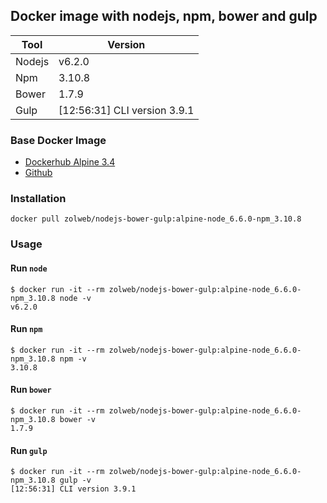 ## Docker image with nodejs, npm, bower and gulp

| Tool | Version |
|------|---------|
| Nodejs | v6.2.0 |
| Npm | 3.10.8 |
| Bower | 1.7.9 |
| Gulp | [12:56:31] CLI version 3.9.1 |


### Base Docker Image

* [Dockerhub Alpine 3.4](https://hub.docker.com/_/alpine/)
* [Github](https://github.com/gliderlabs/docker-alpine/tree/8f23fc2e995ab8f7f0f5960c6a1ddd12f57efd0c/versions/library-3.4)


### Installation

```
docker pull zolweb/nodejs-bower-gulp:alpine-node_6.6.0-npm_3.10.8
```

### Usage

#### Run `node`

```
$ docker run -it --rm zolweb/nodejs-bower-gulp:alpine-node_6.6.0-npm_3.10.8 node -v
v6.2.0
```

#### Run `npm`

```
$ docker run -it --rm zolweb/nodejs-bower-gulp:alpine-node_6.6.0-npm_3.10.8 npm -v
3.10.8
```

#### Run `bower`

```
$ docker run -it --rm zolweb/nodejs-bower-gulp:alpine-node_6.6.0-npm_3.10.8 bower -v
1.7.9
```

#### Run `gulp`

```
$ docker run -it --rm zolweb/nodejs-bower-gulp:alpine-node_6.6.0-npm_3.10.8 gulp -v
[12:56:31] CLI version 3.9.1
```
